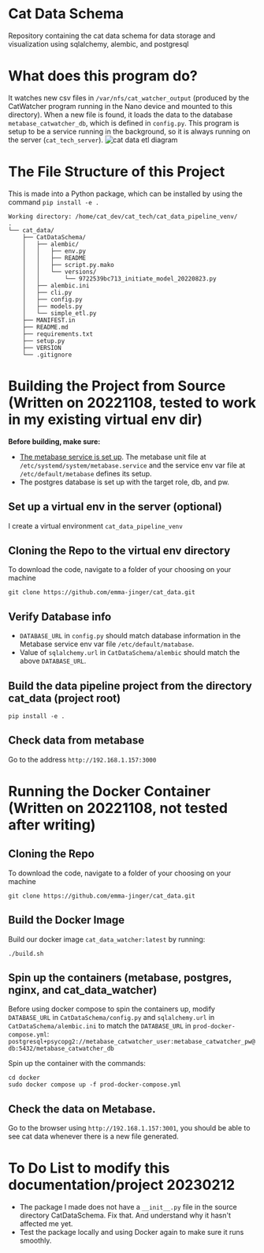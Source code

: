 # Cat Data Schema

Repository containing the cat data schema for data storage and visualization using sqlalchemy, alembic, and postgresql
# What does this program do?
It watches new csv files in `/var/nfs/cat_watcher_output` (produced by the CatWatcher program running in the Nano device and mounted to this directory).
When a new file is found, it loads the data to the database `metabase_catwatcher_db`, which is defined in `config.py`.
This program is setup to be a service running in the background, so it is always running on the server (`cat_tech_server`).
![cat data etl diagram](https://github.com/emma-jinger/cat_data/blob/main/cat_data_etl_diagram.png)
# The File Structure of this Project
This is made into a Python package, which can be installed by using the command `pip install -e .`
```
Working directory: /home/cat_dev/cat_tech/cat_data_pipeline_venv/
.
└── cat_data/
    ├── CatDataSchema/
    │   ├── alembic/
    │   │   ├── env.py
    │   │   ├── README
    │   │   ├── script.py.mako
    │   │   └── versions/
    │   │       └── 9722539bc713_initiate_model_20220823.py
    │   ├── alembic.ini
    │   ├── cli.py
    │   ├── config.py
    │   ├── models.py
    │   └── simple_etl.py
    ├── MANIFEST.in
    ├── README.md
    ├── requirements.txt
    ├── setup.py
    ├── VERSION
    └── .gitignore
```


# Building the Project from Source (Written on 20221108, tested to work in my existing virtual env dir)
**Before building, make sure:** 
- [The metabase service is set up](https://github.com/emma-jinger/Set-Up-a-Service-on-Ubuntu). The metabase unit file at `/etc/systemd/system/metabase.service` and the service env var file at `/etc/default/metabase` defines its setup. 
- The postgres database is set up with the target role, db, and pw.

## Set up a virtual env in the server (optional)
I create a virtual environment `cat_data_pipeline_venv`
## Cloning the Repo to the virtual env directory 
To download the code, navigate to a folder of your choosing on your machine
```
git clone https://github.com/emma-jinger/cat_data.git 
```

## Verify Database info
- `DATABASE_URL` in `config.py` should match database information in the Metabase service env var file `/etc/default/matabase`.
- Value of `sqlalchemy.url` in `CatDataSchema/alembic` should match the above `DATABASE_URL`.
 
## Build the data pipeline project from the directory cat_data (project root)
```
pip install -e . 
```
## Check data from metabase 
Go to the address `http://192.168.1.157:3000`

# Running the Docker Container (Written on 20221108, not tested after writing)

## Cloning the Repo
To download the code, navigate to a folder of your choosing on your machine
```
git clone https://github.com/emma-jinger/cat_data.git 
```
## Build the Docker Image
Build our docker image `cat_data_watcher:latest` by running: 
```
./build.sh
```
## Spin up the containers (metabase, postgres, nginx, and cat_data_watcher)
Before using docker compose to spin the containers up, modify `DATABASE_URL` in `CatDataSchema/config.py` and `sqlalchemy.url` in `CatDataSchema/alembic.ini` to match the `DATABASE_URL` in `prod-docker-compose.yml`: 
```postgresql+psycopg2://metabase_catwatcher_user:metabase_catwatcher_pw@db:5432/metabase_catwatcher_db```

Spin up the container with the commands: 
```
cd docker 
sudo docker compose up -f prod-docker-compose.yml
```
## Check the data on Metabase. 
Go to the browser using `http://192.168.1.157:3001`, you should be able to see cat data whenever there is a new file generated. 

# To Do List to modify this documentation/project 20230212
- The package I made does not have a `__init__.py` file in the source directory CatDataSchema. Fix that. And understand why it hasn't affected me yet. 
- Test the package locally and using Docker again to make sure it runs smoothly. 
